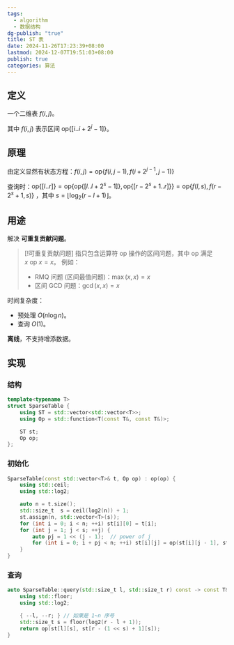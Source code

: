 ```yaml
---
tags:
  - algorithm
  - 数据结构
dg-publish: "true"
title: ST 表
date: 2024-11-26T17:23:39+08:00
lastmod: 2024-12-07T19:51:03+08:00
publish: true
categories: 算法
---
```


## 定义

一个二维表 $f(i, j)$。

其中 $f(i, j)$ 表示区间 $\mathrm{op}\{[i .. i + 2^j - 1]\}$。

## 原理

由定义显然有状态方程：$f(i, j) = \mathrm{op}\{ f(i, j - 1), f(i + 2^{j - 1}, j - 1) \}$

查询时：$\mathrm{op}\{[l .. r]\} = \mathrm{op} \{ \mathrm{op}\{[l .. l + 2^s - 1]\}, \mathrm{op}\{[r - 2^s + 1 .. r]\} \} = \mathrm{op}\{f(l, s), f(r - 2^s + 1, s)\}$ ，其中 $s = \lfloor{\log_2{(r - l + 1)}}\rfloor$。
## 用途

解决 **可重复贡献问题**。

> [!可重复贡献问题]
> 指只包含运算符 $\mathrm{op}$ 操作的区间问题，其中 $\mathrm{op}$ 满足 $x \ \mathrm{op} \ x = x$。
> 例如：
> + RMQ 问题 (区间最值问题)：$\max(x, x) = x$
> + 区间 GCD 问题：$\gcd(x, x) = x$

时间复杂度：
+ 预处理 $O(n \log{n})$。 
+ 查询 $O(1)$。

**离线**，不支持增添数据。

## 实现

### 结构

```cpp
template<typename T>
struct SparseTable {
	using ST = std::vector<std::vector<T>>;
	using Op = std::function<T(const T&, const T&)>;

	ST st;
	Op op;
};
```

### 初始化

```cpp
SparseTable(const std::vector<T>& t, Op op) : op(op) {
    using std::ceil;
    using std::log2;

    auto n = t.size();
    std::size_t  s = ceil(log2(n)) + 1;
    st.assign(n, std::vector<T>(s));
    for (int i = 0; i < n; ++i) st[i][0] = t[i];
    for (int j = 1; j < s; ++j) {
        auto pj = 1 << (j - 1);  // power of j
        for (int i = 0; i + pj < n; ++i) st[i][j] = op(st[i][j - 1], st[i + pj][j - 1]);
    }
}
```

### 查询

```cpp
auto SparseTable::query(std::size_t l, std::size_t r) const -> const T& {
	using std::floor;
	using std::log2;

	{ --l, --r; } // 如果是 1~n 序号
	std::size_t s = floor(log2(r - l + 1));
	return op(st[l][s], st[r - (1 << s) + 1][s]);
}
```
